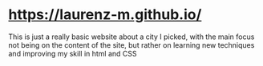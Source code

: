 # https://laurenz-m.github.io/

This is just a really basic website about a city I picked, with the main focus not being on the content of the site, but rather on learning new techniques and improving my skill in html and CSS

